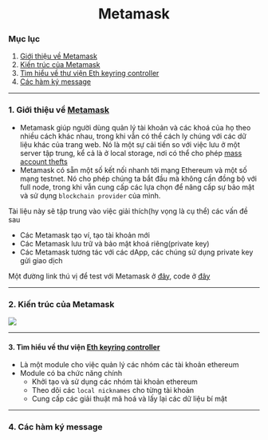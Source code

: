 <h1 align="center">
  Metamask
</h1>

### Mục lục

1. [Giới thiệu về Metamask](#section1)
2. [Kiến trúc của Metamask](#section2)
3. [Tìm hiểu về thư viện Eth keyring controller](#section3)
4. [Các hàm ký message](#section4)

---

### 1. Giới thiệu về [Metamask](https://docs.metamask.io/guide/)<a name="section1"></a>

- Metamask giúp người dùng quản lý tài khoản và các khoá của họ theo nhiều cách khác nhau, trong khi vẫn có thể cách ly chúng với các dữ liệu khác của trang web. Nó là một sự cải tiến so với việc lưu ở một server tập trung, kể cả là ở local storage, nơi có thể cho phép [mass account thefts](https://www.ccn.com/cryptocurrency-exchange-etherdelta-hacked-in-dns-hijacking-scheme/)
- Metamask có sẵn một số kết nối nhanh tới mạng Ethereum và một số mạng testnet. Nó cho phép chúng ta bắt đầu mà không cần đồng bộ với full node, trong khi vẫn cung cấp các lựa chọn để nâng cấp sự bảo mật và sử dụng `blockchain provider` của mình.

Tài liệu này sẽ tập trung vào việc giải thích(hy vọng là cụ thể) các vấn đề sau

- Các Metamask tạo ví, tạo tài khoản mới
- Các Metamask lưu trữ và bảo mật khoá riêng(private key)
- Các Metamask tương tác với các dApp, các chúng sử dụng private key gửi giao dịch

Một đường link thú vị để test với Metamask ở [đây](https://metamask.github.io/test-dapp/), code ở [đây](https://github.com/metamask/test-dapp)

---

### 2. Kiến trúc của Metamask <a name="section2"></a>

<image src="./architecture.png" />

---

#### 3. Tìm hiểu về thư viện [Eth keyring controller](https://www.npmjs.com/package/eth-keyring-controller) <a name="section3"></a>

- Là một module cho việc quản lý các nhóm các tài khoản ethereum
- Module có ba chức năng chính
  - Khởi tạo và sử dụng các nhóm tài khoản ethereum
  - Theo dõi các `local nicknames` cho từng tài khoản
  - Cung cấp các giải thuật mã hoá và lấy lại các dữ liệu bí mật

---

### 4. Các hàm ký message <a name="section4"></a>
